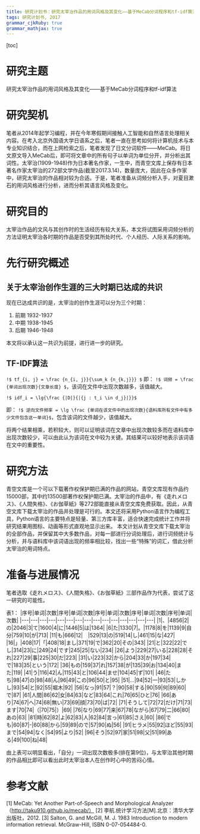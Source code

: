 ```yaml
---
title: 研究计划书：研究太宰治作品的用词风格及其变化——基于MeCab分词程序和tf-idf算法
tags: 研究计划书, 2017
grammar_cjkRuby: true
grammar_mathjax: true
---
```


[toc]

# 研究主题
研究太宰治作品的用词风格及其变化——基于MeCab分词程序和tf-idf算法

# 研究契机
笔者从2014年起学习编程，并在今年寒假期间接触人工智能和自然语言处理相关内容。在考入北京外国语大学日语系之后，笔者一直在思考如何将计算机技术与本专业知识结合，而在上网检索之后，笔者发现了日文分词软件——MeCab。将日文原文导入MeCab后，即可将文章中的所有句子以单词为单位分开，并分析出其词性。太宰治(1909-1948)作为日本著名作家，一生中，而青空文库上保存有日本著名作家太宰治的272部文学作品(截至2017.3.14)，数量庞大，因此在众多作家中，研究太宰治的作品相对较为合适。于是，笔者准备从词频分析入手，对夏目漱石的用词风格进行分析，进而分析其语言风格及变化。

# 研究目的
太宰治作品的文风与其创作时的生活经历有较大关系，本文将试图采用词频分析的方法证明太宰治各时期的作品是否受到其所处时代、个人经历、人际关系的影响。

# 先行研究概述

## 关于太宰治创作生涯的三大时期已达成的共识
现在已达成共识的是，太宰治的创作生涯可以分为三个时期：
1. 前期 1932-1937
2. 中期 1938-1945
3. 后期 1946-1948

本文将以承认这一共识为前提，进行进一步的研究。

## TF-IDF算法

`!$ tf_{i, j} = \frac {n_{i, j}}{\sum_k {n_{k,j}}} $`
即：
`!$ 词频 = \frac {单词出现次数}{文章长度} $`，该词在文件中出现次数越多，该值越大。

`!$ idf_i = \lg{\frac {|D|}{|{j : t_i \in d_j}|}}$`

即：
`!$ 逆向文件频率 = \lg \frac {单词在该文件中的出现次数}{语料库所有文件中有多少文件包含这一单词}$`，包含该词的文件越少，该值越大。

将两个结果相乘，若积较大，则可以证明该词在文章中出现次数较多而在语料库中出现次数较少，可以由此认为该词在文中较为关键。其结果可以较好地表示该词语在文中的重要性。


# 研究方法

青空文库是一个可以下载著作权保护期已满的作品的网站，青空文库现有作品约15000部，其中约13500部著作权保护期已满。太宰治的作品中，有《走れメロス》、《人間失格》、《お伽草紙》等272部能直接从青空文库免费获取。因此，从青空文库下载太宰治的作品并处理是可行的。本文还将采用Python语言作为编程工具，Python语言的主要特点是轻量、第三方库丰富，适合快速完成统计工作并将研究结果用图标、动画等形式直观地显示出来。
本文计划从青空文库下载太宰治的全部作品，并保留其中大多数作品，对每一部进行分词处理后，进行词频统计与分析，并与语料库中该词语出现的频率相比较，找出一些“特殊”的词汇，借此分析太宰治的用词特点。

# 准备与进展情况
笔者选取《走れメロス》、《人間失格》、《お伽草紙》三部作品作为代表，尝试了这一研究的可能性。

表1：
|序号|单词|次数|序号|单词|次数|序号|单词|次数|序号|单词|次数|序号|单词|次数|
|---|---|---|---|---|---|---|---|---|---|---|---|---|---|---|
|1|、|4856|2|の|2046|3|て|1600|4|に|1446|5|は|1364|
|6|た|1330|7|。|1178|8|を|1139|9|自分|759|10|が|713|
|11|も|666|12|　|529|13|の|519|14|し|461|15|な|427|
|16|」|408|17|「|408|18|まし|371|19|で|362|20|その|343|
|21|と|322|22|でし|314|23|に|249|24|です|245|25|ない|234|
|26|よう|229|27|いる|228|28|それ|227|29|事|225|30|だ|223|
|31|い|223|32|から|204|33|か|197|34|で|183|35|という|172|
|36|もの|159|37|れ|157|38|が|135|39|お|134|40|また|119|
|41|う|116|42|ん|115|43|と|106|44|ませ|104|45|ず|101|
|46|たち|98|47|の|98|48|ん|96|49|この|96|50|と|95|
|51|…|94|52|一|93|53|しかし|93|54|と|92|55|堀木|92|
|56|なっ|91|57|？|90|58|する|90|59|何|89|60|で|87|
|61|人間|86|62|女|84|63|など|83|64|これ|76|65|ひと|76|
|66|あり|74|67|へ|74|68|無い|73|69|顔|73|70|ば|72|
|71|そうして|72|72|だけ|71|73|ます|70|74|（|70|75|）|69|
|76|なり|69|77|来|67|78|ながら|67|79|二|66|80|あの|63|
|81|時|62|82|よ|62|83|人|62|84|言っ|61|85|さえ|60|
|86|でも|60|87|-|60|88|から|59|89|ので|57|90|ぬ|56|
|91|ヒラメ|55|92|ほど|55|93|まで|54|94|なく|54|95|より|52|
|96|そう|52|97|家|51|98|父|51|99|ある|49|100|ね|48|

由上表可以明显看出，「自分」一词出现次数极多(排在第9位)，与太宰治其他时期的作品相比即可以看出此时太宰治本人在创作时心中的苦闷心情。

# 参考文献

[1] MeCab: Yet Another Part-of-Speech and Morphological Analyzer
（http://taku910.github.io/mecab/）
[2] 李航.统计学习方法[M].北京：清华大学出版社，2012.
[3] Salton, G. and McGill, M. J. 1983 Introduction to modern information retrieval. McGraw-Hill, ISBN 0-07-054484-0.


